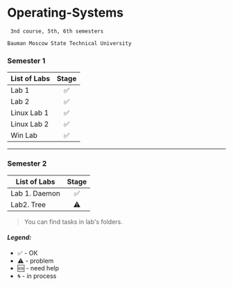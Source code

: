 # Operating-Systems
     3nd course, 5th, 6th semesters

    Bauman Moscow State Technical University

### Semester 1


| List of Labs  |     Stage     |
| ------------- |:-------------:|
| Lab 1|✅|
| Lab 2|✅|
| Linux Lab 1|✅|
| Linux Lab 2|✅|
| Win Lab|✅|

<hr>

### Semester 2


| List of Labs  |     Stage     |
| ------------- |:-------------:|
|Lab 1. Daemon| ✅|
|Lab2. Tree| ⚠️|

> You can find tasks in lab's folders.

#### <i>Legend:</i>
<ul>
<li>✅ - ОК
<li>⚠️ - problem
<li>🆘 - need help
<li>🌀 - in process
</ul>
